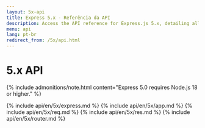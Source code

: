 ```yaml
---
layout: 5x-api
title: Express 5.x - Referência da API
description: Access the API reference for Express.js 5.x, detailing all modules, methods, and properties for building web applications with this latest version.
menu: api
lang: pt-br
redirect_from: /5x/api.html
---
```


<div id="api-doc" markdown="1">

  <h1>5.x API</h1>

{% include admonitions/note.html content="Express 5.0 requires Node.js 18 or higher." %}

{% include api/en/5x/express.md %}
{% include api/en/5x/app.md %}
{% include api/en/5x/req.md %}
{% include api/en/5x/res.md %}
{% include api/en/5x/router.md %}

</div>
